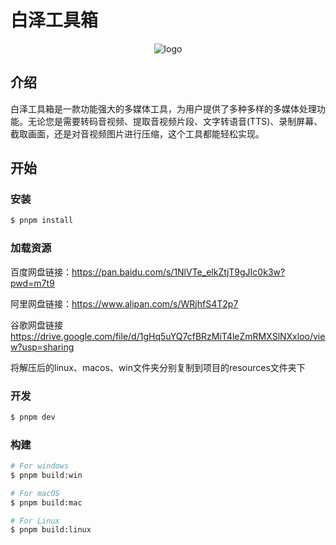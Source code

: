 # 白泽工具箱

<p align="center">
  <img src="/build/icon.ico" alt="logo">
</p>

## 介绍

白泽工具箱是一款功能强大的多媒体工具，为用户提供了多种多样的多媒体处理功能。无论您是需要转码音视频、提取音视频片段、文字转语音(TTS)、录制屏幕、截取画面，还是对音视频图片进行压缩，这个工具都能轻松实现。

## 开始

### 安装

```bash
$ pnpm install
```

### 加载资源

百度网盘链接：https://pan.baidu.com/s/1NlVTe_elkZtjT9gJIc0k3w?pwd=m7t9

阿里网盘链接：https://www.alipan.com/s/WRjhfS4T2p7

谷歌网盘链接 https://drive.google.com/file/d/1gHq5uYQ7cfBRzMiT4leZmRMXSlNXxloo/view?usp=sharing

将解压后的linux、macos、win文件夹分别复制到项目的resources文件夹下

### 开发

```bash
$ pnpm dev
```

### 构建

```bash
# For windows
$ pnpm build:win

# For macOS
$ pnpm build:mac

# For Linux
$ pnpm build:linux
```
